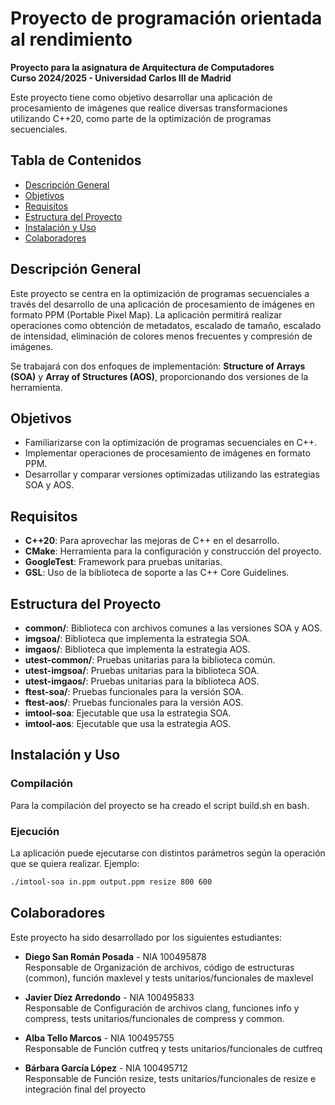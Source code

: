 # Proyecto de programación orientada al rendimiento

**Proyecto para la asignatura de Arquitectura de Computadores**  
**Curso 2024/2025 - Universidad Carlos III de Madrid**

Este proyecto tiene como objetivo desarrollar una aplicación de procesamiento de imágenes que realice diversas transformaciones utilizando C++20, como parte de la optimización de programas secuenciales.

## Tabla de Contenidos

- [Descripción General](#descripción-general)
- [Objetivos](#objetivos)
- [Requisitos](#requisitos)
- [Estructura del Proyecto](#estructura-del-proyecto)
- [Instalación y Uso](#instalación-y-uso)
- [Colaboradores](#colaboradores)

## Descripción General

Este proyecto se centra en la optimización de programas secuenciales a través del desarrollo de una aplicación de procesamiento de imágenes en formato PPM (Portable Pixel Map). La aplicación permitirá realizar operaciones como obtención de metadatos, escalado de tamaño, escalado de intensidad, eliminación de colores menos frecuentes y compresión de imágenes.

Se trabajará con dos enfoques de implementación: **Structure of Arrays (SOA)** y **Array of Structures (AOS)**, proporcionando dos versiones de la herramienta.

## Objetivos

- Familiarizarse con la optimización de programas secuenciales en C++.
- Implementar operaciones de procesamiento de imágenes en formato PPM.
- Desarrollar y comparar versiones optimizadas utilizando las estrategias SOA y AOS.

## Requisitos

- **C++20**: Para aprovechar las mejoras de C++ en el desarrollo.
- **CMake**: Herramienta para la configuración y construcción del proyecto.
- **GoogleTest**: Framework para pruebas unitarias.
- **GSL**: Uso de la biblioteca de soporte a las C++ Core Guidelines.

## Estructura del Proyecto

- **common/**: Biblioteca con archivos comunes a las versiones SOA y AOS.
- **imgsoa/**: Biblioteca que implementa la estrategia SOA.
- **imgaos/**: Biblioteca que implementa la estrategia AOS.
- **utest-common/**: Pruebas unitarias para la biblioteca común.
- **utest-imgsoa/**: Pruebas unitarias para la biblioteca SOA.
- **utest-imgaos/**: Pruebas unitarias para la biblioteca AOS.
- **ftest-soa/**: Pruebas funcionales para la versión SOA.
- **ftest-aos/**: Pruebas funcionales para la versión AOS.
- **imtool-soa**: Ejecutable que usa la estrategia SOA.
- **imtool-aos**: Ejecutable que usa la estrategia AOS.


## Instalación y Uso

### Compilación

Para la compilación del proyecto se ha creado el script build.sh en bash.
### Ejecución

La aplicación puede ejecutarse con distintos parámetros según la operación que se quiera realizar. Ejemplo:

```bash
./imtool-soa in.ppm output.ppm resize 800 600
```

## Colaboradores

Este proyecto ha sido desarrollado por los siguientes estudiantes:

- **Diego San Román Posada** - NIA 100495878  
  Responsable de Organización de archivos, código de estructuras (common), función maxlevel y tests unitarios/funcionales de maxlevel

- **Javier Díez Arredondo** - NIA 100495833  
  Responsable de Configuración de archivos clang, funciones info y compress, tests unitarios/funcionales de compress y common.

- **Alba Tello Marcos** - NIA 100495755  
  Responsable de Función cutfreq y tests unitarios/funcionales de cutfreq

- **Bárbara García López** - NIA 100495712  
  Responsable de Función resize, tests unitarios/funcionales de resize e integración final del proyecto

